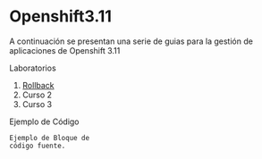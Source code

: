 # Openshift3.11
A continuación se presentan una serie de guias para la gestión de aplicaciones de Openshift 3.11



Laboratorios

1. [Rollback](talleres/taller-rollback.md)
2. Curso 2
3. Curso 3


Ejemplo de Código

```
Ejemplo de Bloque de 
código fuente.
```
